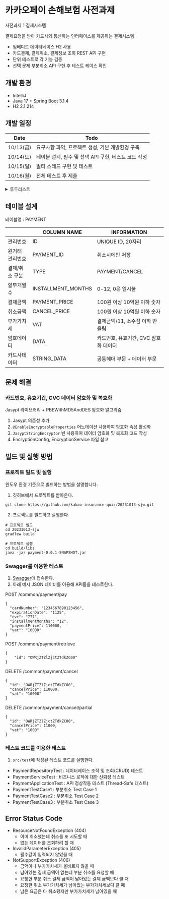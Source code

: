 # 카카오페이 손해보험 사전과제
사전과제 1 결제시스템

결제요청을 받아 카드사와 통신하는 인터페이스를 제공하는 결제시스템
- 임베디드 데이터베이스 H2 사용
- 카드결제, 결제취소, 결제정보 조회 REST API 구현
- 단위 테스트로 각 기능 검증
- 선택 문제 부분취소 API 구현 후 테스트 케이스 확인

## 개발 환경
- IntelliJ
- Java 17 + Spring Boot 3.1.4
- H2 2.1.214

## 개발 일정
|Date|Todo|
|----|----|
|10/13(금)|요구사항 파악, 프로젝트 생성, 기본 개발환경 구축 |
|10/14(토)|테이블 설계, 필수 및 선택 API 구현, 테스트 코드 작성 |
|10/15(일)|멀티 스레드 구현 및 테스트 |
|10/16(월)|전체 테스트 후 제출 |

<details>
<summary>투두리스트</summary>

- [x] 요구사항 파악
- [x] 프로젝트 생성
- [x] 기본 개발환경 구축
  - [x] h2 데이터베이스 연동
  - [x] swagger 연동
- [x] 테이블 설계
- [x] API 구현
  - [x] 카드 결제 API
  - [x] 결제 취소 API
  - [x] 결제 정보조회 API
  - [x] 부분 취소 API
- [x] API 테스트 코드 작성
  - [x] 카드 결제 API
  - [x] 결제 취소 API
  - [x] 결제 정보조회 API
  - [x] 부분 취소 API
- [ ] 멀티 스레드 구현
  - [ ] 멀티 스레드 테스트 코드 작성
- [ ] 전체 테스트 후 제출
  - [ ] 요구사항 검토
  - [ ] 전체 테스트
  - [ ] 제출
</details>

## 테이블 설계
테이블명 : PAYMENT

| |COLUMN NAME|INFORMATION|
|-|----------|-------|
|관리번호|ID|UNIQUE ID, 20자리|
|원거래 관리번호|PAYMENT_ID|취소시에만 저장|
|결제/취소 구분|TYPE|PAYMENT/CANCEL|
|할부개월수|INSTALLMENT_MONTHS|0-12, 0은 일시불|
|결제금액|PAYMENT_PRICE|100원 이상 10억원 이하 숫자|
|취소금액|CANCEL_PRICE|100원 이상 10억원 이하 숫자|
|부가가치세|VAT|결제금액/11, 소수점 이하 반올림|
|암호데이터|DATA|카드번호, 유효기간, CVC 암호화 데이터|
|카드사데이터|STRING_DATA|공통헤더 부문 + 데이터 부문|

## 문제 해결

### 카드번호, 유효기간, CVC 데이터 암호화 및 복호화
Jasypt 라이브러리 + PBEWithMD5AndDES 암호화 알고리즘
1. Jasypt 의존성 추가
2. `@EnableEncryptableProperties` 어노테이션 사용하여 암호화 속성 활성화
3. `JasyptStringEncryptor` 빈 사용하여 데이터 암호화 및 복호화 코드 작성
4. EncryptionConfig, EncryptionService 파일 참고

## 빌드 및 실행 방법
### 프로젝트 빌드 및 실행
윈도우 환경 기준으로 빌드하는 방법을 설명합니다.

1. 깃허브에서 프로젝트를 받아온다.
```
git clone https://github.com/kakao-insurance-quiz/20231013-sjw.git
```

2. 프로젝트를 빌드하고 실행한다.
```
# 프로젝트 빌드
cd 20231013-sjw
gradlew build

# 프로젝트 실행
cd build/libs
java -jar payment-0.0.1-SNAPSHOT.jar
```

### Swagger를 이용한 테스트
1. [Swagger](http://localhost:8080/swagger-ui/index.html)에 접속한다.
2. 아래 예시 JSON 데이터를 이용해 API들을 테스트한다.

POST /common/payment/pay
```
{
  "cardNumber": "1234567890123456",
  "expirationDate": "1125",
  "cvc": "777",
  "installmentMonths": "12",
  "paymentPrice": 110000,
  "vat": "10000"
}
```

POST /common/payment/retrieve
```
{
    "id": "OWRjZTZlZjctZTdkZC00"
}
```

DELETE /common/payment/cancel
```
{
  "id": "OWRjZTZlZjctZTdkZC00",
  "cancelPrice": 110000,
  "vat": "10000"
}
```

DELETE /common/payment/cancel/partial
```
{
  "id": "OWRjZTZlZjctZTdkZC00",
  "cancelPrice": 11000,
  "vat": "1000"
}
```

### 테스트 코드를 이용한 테스트
1. `src/test`에 작성된 테스트 코드를 실행한다.
- PaymentRepositoryTest : 데이터베이스 조작 및 조회(CRUD) 테스트
- PaymentServiceTest : 비즈니스 로직에 대한 신뢰성 테스트
- PaymentApplicationTest : API 정상작동 테스트 (Thread-Safe 테스트)
- PaymentTestCase1 : 부분취소 Test Case 1
- PaymentTestCase2 : 부분취소 Test Case 2
- PaymentTestCase3 : 부분취소 Test Case 3

## Error Status Code
- ResourceNotFoundException (404)
  - 이미 취소했는데 취소를 또 시도할 때
  - 없는 데이터를 조회하려 할 때
- InvalidParameterException (405)
  - 필수값이 입력되지 않았을 때
- NotSupportException (406)
  - 금액이나 부가가치세가 올바르지 않을 때
  - 남아있는 결제 금액이 없는데 부분 취소를 요청할 때
  - 요청한 부분 취소 결제 금액이 남아있는 결제 금액보다 클 때
  - 요청한 취소 부가가치세가 남아있는 부가가치세보다 클 때
  - 남은 요금은 다 취소됐지만 부가가치세가 남아있을 때